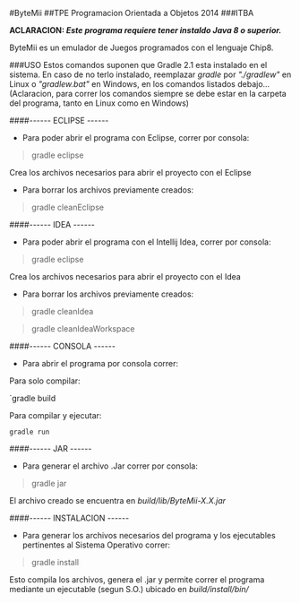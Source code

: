 #ByteMii
##TPE Programacion Orientada a Objetos 2014 
###ITBA

**ACLARACION: _Este programa requiere tener instaldo Java 8 o superior._**

ByteMii es un emulador de Juegos programados con el lenguaje Chip8.

###USO
Estos comandos suponen que Gradle 2.1 esta instalado en el sistema.
En caso de no terlo instalado, reemplazar _gradle_ por _"./gradlew"_ en Linux o _"gradlew.bat"_ en Windows, en los comandos listados debajo... (Aclaracion, para correr los comandos siempre se debe estar en la carpeta del programa, tanto en Linux como en Windows)

####------ ECLIPSE ------
- Para poder abrir el programa con Eclipse, correr por consola:

> gradle eclipse

Crea los archivos necesarios para abrir el proyecto con el Eclipse

- Para borrar los archivos previamente creados:

> gradle cleanEclipse

####------ IDEA ------
- Para poder abrir el programa con el Intellij Idea, correr por consola:

> gradle eclipse

Crea los archivos necesarios para abrir el proyecto con el Idea

- Para borrar los archivos previamente creados:

> gradle cleanIdea

> gradle cleanIdeaWorkspace

####------ CONSOLA ------
- Para abrir el programa por consola correr:

Para solo compilar:

`gradle build

Para compilar y ejecutar:

```
gradle run
```

####------ JAR ------
- Para generar el archivo .Jar correr por consola:

> gradle jar

El archivo creado se encuentra en _build/lib/ByteMii-X.X.jar_

####------ INSTALACION ------
- Para generar los archivos necesarios del programa y los ejecutables pertinentes al Sistema Operativo correr:

> gradle install

Esto compila los archivos, genera el .jar y permite correr el programa mediante un ejecutable (segun S.O.) ubicado en _build/install/bin/_